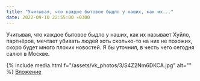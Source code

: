 ```yaml
---
title: "Учитывая, что каждое бытовое быдло у наших, как их..."
date: 2022-09-10 22:55:00 +0300
---
```


Учитывая, что каждое бытовое быдло у наших, как их называет Хуйло, партнёров, мечтает убивать людей хоть сколько-то на них не похожих, скоро будет много плохих новостей.
Я бы уточнил, в честь чего сегодня салют в Москве.


{% include media.html f="/assets/vk_photos/3/S4Z2Nm6DKCA.jpg" alt="" %}
[Вложение](https://vk.com/video41076938_456239558)
